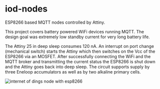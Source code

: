 # iod-nodes
ESP8266 based MQTT nodes controlled by Attiny.


This project covers battery powered WiFi devices running MQTT. The design goal was extremely low standby current for very long battery life.

The Attiny 25 in deep sleep consumes 120 nA. An interrupt on port change (mechanical switch) starts the Attiny which then switches on the Vcc of the ESP8266 via an MOSFET. After successfully connecting the WiFi and the MQTT broker and transmitting the current status the ESP8266 is shut down and the Attiny goes back into deep sleep.
The circuit supports supply by three Eneloop accumulators as well as by two alkaline primary cells.

![internet of dings node with esp8266](https://flipdot.org/blog/uploads/iod-node.jpg)
